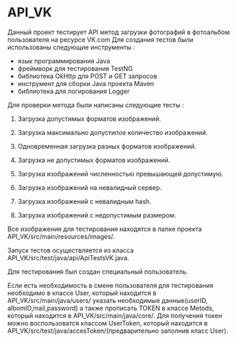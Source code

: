 # API_VK
Данный проект тестирует API метод загрузки фотографий в фотоальбом пользователя на ресурсе VK.com
Для создания тестов были использованы следующие инструменты :
- язык программирования Java
- фреймворк для тестирования TestNG
- библиотека OkHttp для POST и GET запросов
- инструмент для сборки Java проекта Maven
- библиотека для логирования Logger

Для проверки метода были написаны следующие тесты :

1) Загрузка допустимых форматов изображений.

2) Загрузка максимально допустипое количество изображений.

3) Одновременная загрузка разных форматов изображений.

4) Загрузка не допустимых форматов изображений.

5) Загрузка изображений численностью превышающей допустимую.

6) Загрузка изображений на невалидный  сервер.

7) Загрузка изображений с невалидным hash.

8) Загрузка изображений с недопустимым размером.

Все изображения для тестирования находятся в папке проекта API_VK/src/main/resources/images/.

Запуск тестов осуществляется из класса API_VK/src/test/java/api/ApiTestsVK.java.


Для тестирования был создан специальный пользователь.

Если есть необходимость в смене пользователя для тестирования необходимо в классе User, который находится в API_VK/src/main/java/users/
указать необходимые данные(userID, albomID,mail,password) а также прописать TOKEN в классе Metods, который находится в API_VK/src/main/java/core/.
Для получения токен можно воспользоватся классом UserToken, который находится в API_VK/src/test/java/accesToken/(предварительно заполнив класс User).
